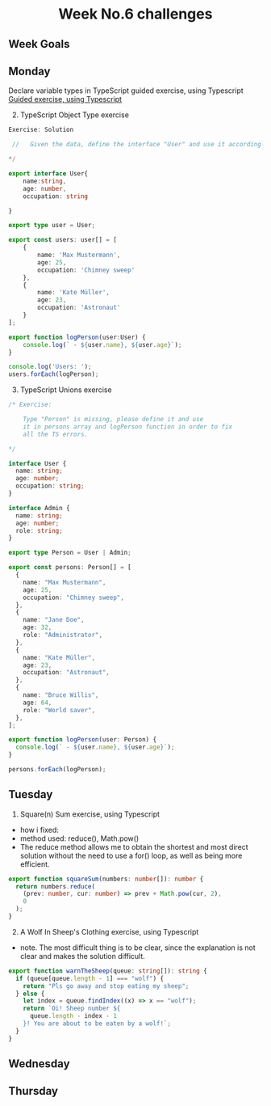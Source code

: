 <h1 align="center">Week No.6 challenges</h1>

<h2>Week Goals</h2>

## Monday

Declare variable types in TypeScript guided exercise, using Typescript
[Guided exercise, using Typescript](https://github.com/wisdown/core-code-from-scratch-readme/blob/main/Challeng-weeks/week-6.1.md)

2. TypeScript Object Type exercise

```typescript
Exercise: Solution

 //   Given the data, define the interface "User" and use it accordingly.

*/

export interface User{
    name:string,
    age: number,
    occupation: string

}

export type user = User;

export const users: user[] = [
    {
        name: 'Max Mustermann',
        age: 25,
        occupation: 'Chimney sweep'
    },
    {
        name: 'Kate Müller',
        age: 23,
        occupation: 'Astronaut'
    }
];

export function logPerson(user:User) {
    console.log(` - ${user.name}, ${user.age}`);
}

console.log('Users: ');
users.forEach(logPerson);

```

3. TypeScript Unions exercise

```typescript
/* Exercise:

    Type "Person" is missing, please define it and use
    it in persons array and logPerson function in order to fix
    all the TS errors.

*/

interface User {
  name: string;
  age: number;
  occupation: string;
}

interface Admin {
  name: string;
  age: number;
  role: string;
}

export type Person = User | Admin;

export const persons: Person[] = [
  {
    name: "Max Mustermann",
    age: 25,
    occupation: "Chimney sweep",
  },
  {
    name: "Jane Doe",
    age: 32,
    role: "Administrator",
  },
  {
    name: "Kate Müller",
    age: 23,
    occupation: "Astronaut",
  },
  {
    name: "Bruce Willis",
    age: 64,
    role: "World saver",
  },
];

export function logPerson(user: Person) {
  console.log(` - ${user.name}, ${user.age}`);
}

persons.forEach(logPerson);
```

## Tuesday

1. Square(n) Sum exercise, using Typescript

- how i fixed:
- method used: reduce(), Math.pow()
- The reduce method allows me to obtain the shortest and most direct solution without the need to use a for() loop, as well as being more efficient.

```typescript
export function squareSum(numbers: number[]): number {
  return numbers.reduce(
    (prev: number, cur: number) => prev + Math.pow(cur, 2),
    0
  );
}
```

2. A Wolf In Sheep's Clothing exercise, using Typescript

- note. The most difficult thing is to be clear, since the explanation is not clear and makes the solution difficult.

```typescript
export function warnTheSheep(queue: string[]): string {
  if (queue[queue.length - 1] === "wolf") {
    return "Pls go away and stop eating my sheep";
  } else {
    let index = queue.findIndex((x) => x == "wolf");
    return `Oi! Sheep number ${
      queue.length - index - 1
    }! You are about to be eaten by a wolf!`;
  }
}
```

## Wednesday

## Thursday
